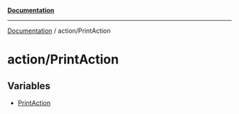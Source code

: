 [**Documentation**](../../index.md)

***

[Documentation](../../index.md) / action/PrintAction

# action/PrintAction

## Variables

- [PrintAction](variables/PrintAction.md)
